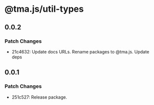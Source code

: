 # @tma.js/util-types

## 0.0.2

### Patch Changes

- 21c4632: Update docs URLs. Rename packages to @tma.js. Update deps

## 0.0.1

### Patch Changes

- 251c527: Release package.
